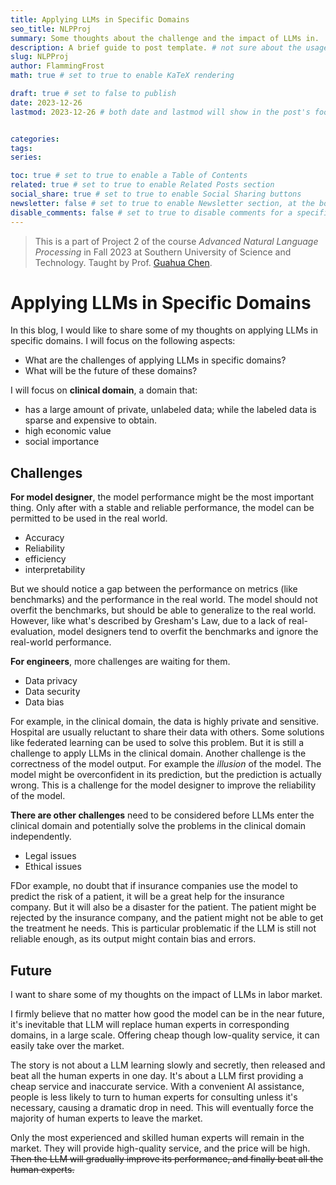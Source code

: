 ```yaml
---
title: Applying LLMs in Specific Domains
seo_title: NLPProj
summary: Some thoughts about the challenge and the impact of LLMs in.
description: A brief guide to post template. # not sure about the usage
slug: NLPProj
author: FlammingFrost
math: true # set to true to enable KaTeX rendering

draft: true # set to false to publish
date: 2023-12-26
lastmod: 2023-12-26 # both date and lastmod will show in the post's footer


categories:
tags:
series: 

toc: true # set to true to enable a Table of Contents
related: true # set to true to enable Related Posts section
social_share: true # set to true to enable Social Sharing buttons
newsletter: false # set to true to enable Newsletter section, at the bottom of the page
disable_comments: false # set to true to disable comments for a specific post
---
```


> This is a part of Project 2 of the course *Advanced Natural Language Processing* in Fall 2023 at Southern University of Science and Technology. Taught by Prof. [Guahua Chen](https://faculty.sustech.edu.cn/?tagid=chengh3&iscss=1&snapid=1&orderby=date&go=1).

# Applying LLMs in Specific Domains

In this blog, I would like to share some of my thoughts on applying LLMs in specific domains. I will focus on the following aspects:
- What are the challenges of applying LLMs in specific domains?
- What will be the future of these domains?

I will focus on **clinical domain**, a domain that:
- has a large amount of private, unlabeled data; while the labeled data is sparse and expensive to obtain.
- high economic value
- social importance

## Challenges
**For model designer**, the model performance might be the most important thing. Only after with a stable and reliable performance, the model can be permitted to be used in the real world. 
- Accuracy
- Reliability
- efficiency
- interpretability

But we should notice a gap between the performance on metrics (like benchmarks) and the performance in the real world. The model should not overfit the benchmarks, but should be able to generalize to the real world. However, like what's described by Gresham's Law, due to a lack of real-evaluation, model designers tend to overfit the benchmarks and ignore the real-world performance.

**For engineers**, more challenges are waiting for them.
- Data privacy
- Data security
- Data bias

For example, in the clinical domain, the data is highly private and sensitive. Hospital are usually reluctant to share their data with others. Some solutions like federated learning can be used to solve this problem. But it is still a challenge to apply LLMs in the clinical domain. Another challenge is the correctness of the model output. For example the *illusion* of the model. The model might be overconfident in its prediction, but the prediction is actually wrong. This is a challenge for the model designer to improve the reliability of the model.

**There are other challenges** need to be considered before LLMs enter the clinical domain and potentially solve the problems in the clinical domain independently.

- Legal issues
- Ethical issues

FDor example, no doubt that if insurance companies use the model to predict the risk of a patient, it will be a great help for the insurance company. But it will also be a disaster for the patient. The patient might be rejected by the insurance company, and the patient might not be able to get the treatment he needs. This is particular problematic if the LLM is still not reliable enough, as its output might contain bias and errors.

## Future

I want to share some of my thoughts on the impact of LLMs in labor market.

I firmly believe that no matter how good the model can be in the near future, it's inevitable that LLM will replace human experts in corresponding domains, in a large scale. Offering cheap though low-quality service, it can easily take over the market.

The story is not about a LLM learning slowly and secretly, then released and beat all the human experts in one day. It's about a LLM first providing a cheap service and inaccurate service. With a convenient AI assistance, people is less likely to turn to human experts for consulting unless it's necessary, causing a dramatic drop in need. This will eventually force the majority of human experts to leave the market.

Only the most experienced and skilled human experts will remain in the market. They will provide high-quality service, and the price will be high.
~~Then the LLM will gradually improve its performance, and finally beat all the human experts.~~